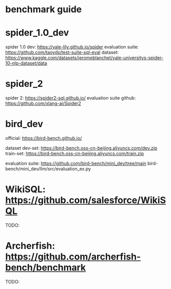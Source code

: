 # benchmark guide

# spider_1.0_dev 

spider 1.0 dev: https://yale-lily.github.io/spider
evaluation suite: https://github.com/taoyds/test-suite-sql-eval
dataset: https://www.kaggle.com/datasets/jeromeblanchet/yale-universitys-spider-10-nlp-dataset/data

# spider_2

spider 2: https://spider2-sql.github.io/
evaluation suite github: https://github.com/xlang-ai/Spider2

# bird_dev

official: https://bird-bench.github.io/

dataset
dev-set: https://bird-bench.oss-cn-beijing.aliyuncs.com/dev.zip
train-set: https://bird-bench.oss-cn-beijing.aliyuncs.com/train.zip

evaluation suite: https://github.com/bird-bench/mini_dev/tree/main
bird-bench/mini_dev/llm/src/evaluation_ex.py

# WikiSQL: https://github.com/salesforce/WikiSQL

TODO:

# Archerfish: https://github.com/archerfish-bench/benchmark

TODO: 